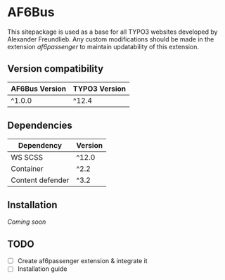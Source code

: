 AF6Bus
==============================================================

This sitepackage is used as a base for all TYPO3 websites developed by Alexander Freundlieb.
Any custom modifications should be made in the extension *af6passenger* to maintain
updatability of this extension.

## Version compatibility
| AF6Bus Version | TYPO3 Version |
|----------------|---------------|
| ^1.0.0         | ^12.4         |

## Dependencies
| Dependency       | Version |
|------------------|---------|
| WS SCSS          | ^12.0   |
| Container        | ^2.2    |
| Content defender | ^3.2    |

## Installation
*Coming soon*

## TODO
- [ ] Create af6passenger extension & integrate it
- [ ] Installation guide
